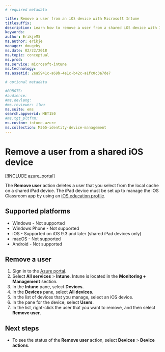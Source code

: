 ```yaml
---
# required metadata

title: Remove a user from an iOS device with Microsoft Intune 
titlesuffix:
description: Learn how to remove a user from a shared iOS device with Intune.
keywords:
author: ErikjeMS
ms.author: erikje
manager: dougeby
ms.date: 02/22/2018
ms.topic: conceptual
ms.prod:
ms.service: microsoft-intune
ms.technology:
ms.assetid: 2ea5941c-a69b-4e1c-b42c-a1fc0c3a7de7

# optional metadata

#ROBOTS:
#audience:
#ms.devlang:
#ms.reviewer: ilwu
ms.suite: ems
search.appverid: MET150
#ms.tgt_pltfrm:
ms.custom: intune-azure
ms.collection: M365-identity-device-management
---
```


# Remove a user from a shared iOS device


[!INCLUDE [azure_portal](./includes/azure_portal.md)]

The **Remove user** action deletes a user that you select from the local cache on a shared iPad device. The iPad device must be set up to manage the iOS Classroom app by using an [iOS education profile](education-settings-configure-ios.md). 

## Supported platforms

- Windows - Not supported
- Windows Phone - Not supported
- iOS - Supported on iOS 9.3 and later (shared iPad devices only)
- macOS - Not supported
- Android - Not supported

## Remove a user

1. Sign in to the [Azure portal](https://portal.azure.com).
2. Select **All services** > **Intune**. Intune is located in the **Monitoring + Management** section.
3. In the **Intune** pane, select **Devices**.
4. In the **Devices** pane, select **All devices**.
5. In the list of devices that you manage, select an iOS device.
6. In the pane for the device, select **Users**.
7. In the list, right-click the user that you want to remove, and then select **Remove user**.

## Next steps

- To see the status of the **Remove user** action, select **Devices** > **Device actions**.
